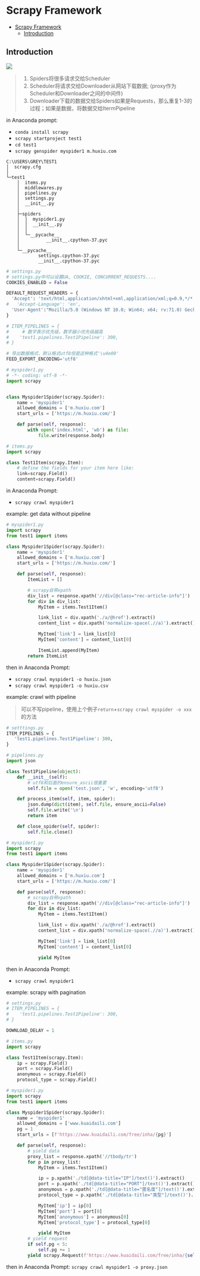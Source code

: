 # Scrapy Framework

- [Scrapy Framework](#scrapy-framework)
  - [Introduction](#introduction)

## Introduction

![](res/scrapy01.png)
> 1. Spiders将很多请求交给Scheduler
> 1. Scheduler将请求交给Downloader从网站下载数据; (proxy作为Scheduler和Downloader之间的中间件)
> 1. Downloader下载的数据交给Spiders如果是Requests，那么重复1-3的过程；如果是数据，将数据交给ItermPipeline

in Anaconda prompt: 
- `conda install scrapy`
- `scrapy startproject test1`
- `cd test1`
- `scrapy genspider myspider1 m.huxiu.com`

```
C:\USERS\GREY\TEST1
│  scrapy.cfg
│
└─test1
    │  items.py
    │  middlewares.py
    │  pipelines.py
    │  settings.py
    │  __init__.py
    │
    ├─spiders
    │  │  myspider1.py
    │  │  __init__.py
    │  │
    │  └─__pycache__
    │          __init__.cpython-37.pyc
    │
    └─__pycache__
            settings.cpython-37.pyc
            __init__.cpython-37.pyc
```

```py
# settings.py
# settings.py中可以设置UA, COOKIE, CONCURRENT_REQUESTS....
COOKIES_ENABLED = False

DEFAULT_REQUEST_HEADERS = {
  'Accept': 'text/html,application/xhtml+xml,application/xml;q=0.9,*/*;q=0.8',
#   'Accept-Language': 'en',
  'User-Agent':"Mozilla/5.0 (Windows NT 10.0; Win64; x64; rv:71.0) Gecko/20100101 Firefox/71.0",
}

# ITEM_PIPELINES = {
#     # 数字表示优先级，数字越小优先级越高
#    'test1.pipelines.Test1Pipeline': 300,
# }

# 导出数据格式，默认格式utf8但是这种格式'\u4e00'
FEED_EXPORT_ENCODING='utf8'
```




```py
# myspider1.py
# -*- coding: utf-8 -*-
import scrapy


class Myspider1Spider(scrapy.Spider):
    name = 'myspider1'
    allowed_domains = ['m.huxiu.com']
    start_urls = ['https://m.huxiu.com/']

    def parse(self, response):
        with open('index.html', 'wb') as file:
            file.write(response.body)
```

```py
# items.py
import scrapy

class Test1Item(scrapy.Item):
    # define the fields for your item here like:
    link=scrapy.Field()
    content=scrapy.Field()
```

in Anaconda Prompt:
- `scrapy crawl myspider1`

example: get data without pipeline

```py
# myspider1.py
import scrapy
from test1 import items

class Myspider1Spider(scrapy.Spider):
    name = 'myspider1'
    allowed_domains = ['m.huxiu.com']
    start_urls = ['https://m.huxiu.com/']

    def parse(self, response):
        ItemList = []

        # scrapy自带xpath
        div_list = response.xpath('//div[@class="rec-article-info"]')
        for div in div_list:
            MyItem = items.Test1Item()

            link_list = div.xpath('./a/@href').extract()
            content_list = div.xpath('normalize-space(.//a)').extract()

            MyItem['link'] = link_list[0]
            MyItem['content'] = content_list[0]

            ItemList.append(MyItem)
        return ItemList
```

then in Anaconda Prompt:
- `scrapy crawl myspider1 -o huxiu.json`
- `scrapy crawl myspider1 -o huxiu.csv`

example: crawl with pipeline
> 可以不写pipeline，使用上个例子`return`+`scrapy crawl myspider -o xxx`的方法

```py
# setttings.py
ITEM_PIPELINES = {
   'test1.pipelines.Test1Pipeline': 300,
}
```

```py
# pipelines.py
import json

class Test1Pipeline(object):
    def __init__(self):
        # utf8和后面的ensure_ascii很重要
        self.file = open('test.json', 'w', encoding='utf8')

    def process_item(self, item, spider):
        json.dump(dict(item), self.file, ensure_ascii=False)
        self.file.write('\n')
        return item

    def close_spider(self, spider):
        self.file.close()
```

```py
# myspider1.py
import scrapy
from test1 import items

class Myspider1Spider(scrapy.Spider):
    name = 'myspider1'
    allowed_domains = ['m.huxiu.com']
    start_urls = ['https://m.huxiu.com/']

    def parse(self, response):
        # scrapy自带xpath
        div_list = response.xpath('//div[@class="rec-article-info"]')
        for div in div_list:
            MyItem = items.Test1Item()

            link_list = div.xpath('./a/@href').extract()
            content_list = div.xpath('normalize-space(.//a)').extract()

            MyItem['link'] = link_list[0]
            MyItem['content'] = content_list[0]

            yield MyItem
```

then in Anaconda Prompt:
- `scrapy crawl myspider1`

example: scrapy with pagination

```py
# settings.py
# ITEM_PIPELINES = {
#    'test1.pipelines.Test1Pipeline': 300,
# }

DOWNLOAD_DELAY = 1
```

```py
# items.py
import scrapy

class Test1Item(scrapy.Item):
    ip = scrapy.Field()
    port = scrapy.Field()
    anonymous = scrapy.Field()
    protocol_type = scrapy.Field()
```

```py
# myspider1.py
import scrapy
from test1 import items

class Myspider1Spider(scrapy.Spider):
    name = 'myspider1'
    allowed_domains = ['www.kuaidaili.com']
    pg = 1
    start_urls = [f'https://www.kuaidaili.com/free/inha/{pg}']

    def parse(self, response):
        # yield data
        proxy_list = response.xpath('//tbody/tr')
        for p in proxy_list:
            MyItem = items.Test1Item()

            ip = p.xpath('./td[@data-title="IP"]/text()').extract()
            port = p.xpath('./td[@data-title="PORT"]/text()').extract()
            anonymous = p.xpath('./td[@data-title="匿名度"]/text()').extract()
            protocol_type = p.xpath('./td[@data-title="类型"]/text()').extract()

            MyItem['ip'] = ip[0]
            MyItem['port'] = port[0]
            MyItem['anonymous'] = anonymous[0]
            MyItem['protocol_type'] = protocol_type[0]

            yield MyItem
        # yield request
        if self.pg < 5:
            self.pg += 1
        yield scrapy.Request(f'https://www.kuaidaili.com/free/inha/{self.pg}', callback=self.parse)
```

then in Anaconda Prompt: `scrapy crawl myspider1 -o proxy.json`